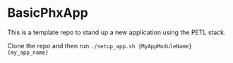 # BasicPhxApp

This is a template repo to stand up a new application using the PETL stack.

Clone the repo and then run `./setup_app.sh {MyAppModuleName} {my_app_name}`
